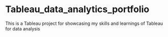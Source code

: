 # Tableau_data_analytics_portfolio
This is a Tableau project for showcasing my skills and learnings of Tableau for data analysis
